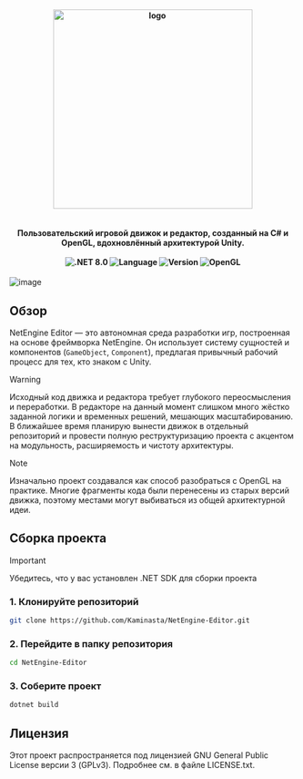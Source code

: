<h4 align="center">
  <br>
  <img src="https://github.com/user-attachments/assets/ff062b69-a7a1-4048-9a98-812ac31a6d42" alt="logo" width="350px"/>
  <br>
  <br>
  <br>
  Пользовательский игровой движок и редактор, созданный на C# и OpenGL, вдохновлённый архитектурой Unity.
  <br>
  <br>
  <img src="https://img.shields.io/badge/.NET-8.0-512BD4" alt=".NET 8.0" />
  <img src="https://img.shields.io/badge/Language-C%23-239120" alt="Language" />
  <img src="https://img.shields.io/badge/Version-0.1.1-ef500d" alt="Version" />
  <img src="https://img.shields.io/badge/OpenGL-4.6-4386B5" alt="OpenGL" />
<!--   <img src="https://img.shields.io/badge/Vulkan-1.3-A41E22" alt="Vulkan" />
  <img src="https://img.shields.io/badge/DirectX-9--12-80BA01" alt="DirectX" /> -->
  <br>
</h4>

![image](https://github.com/user-attachments/assets/3e3994fd-1e6a-4e18-b143-7b64c711f95a)

## Обзор

NetEngine Editor — это автономная среда разработки игр, построенная на основе фреймворка NetEngine. Он использует систему сущностей и компонентов (`GameObject`, `Component`), предлагая привычный рабочий процесс для тех, кто знаком с Unity.

> [!WARNING]
 Исходный код движка и редактора требует глубокого переосмысления и переработки. В редакторе на данный момент слишком много жёстко заданной логики и временных решений, мешающих масштабированию. В ближайшее время планирую вынести движок в отдельный репозиторий и провести полную реструктуризацию проекта с акцентом на модульность, расширяемость и чистоту архитектуры.

> [!NOTE]
> Изначально проект создавался как способ разобраться с OpenGL на практике. Многие фрагменты кода были перенесены из старых версий движка, поэтому местами могут выбиваться из общей архитектурной идеи.

## Сборка проекта

> [!IMPORTANT]
> Убедитесь, что у вас установлен .NET SDK для сборки проекта

### 1. Клонируйте репозиторий
```bash
git clone https://github.com/Kaminasta/NetEngine-Editor.git
```

### 2. Перейдите в папку репозитория
```bash
cd NetEngine-Editor
```

### 3. Соберите проект
```bash
dotnet build
```

## Лицензия

Этот проект распространяется под лицензией GNU General Public License версии 3 (GPLv3). Подробнее см. в файле LICENSE.txt.
